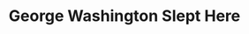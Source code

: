 ---
title: George Washington Slept Here
year: 1969
opening_date: 1969-04-11
closing_date: 1969-04-19
layout: productions
image:
image_caption:
image_credit:
playbill:
category:
details:
  Theatre: Theatre Jacksonville
  Venue: Little Theatre
cast:
  Mr. Kimber: Robert Hilgenberg
  Newton Fuller: Roby Robson
  Annabelle Fuller: Carolyn Courreges
  Madge Fuller: Jill Hartley
  Steve Eldridge: Wayne Wofford
  Katie: Louis Navarre
  Mrs. Douglas: Becky Williams
  Clayton Evans: Walter Hyams
  Rena Leslie: Jeannie Lee
  Hester: Diane Catherwood
  Raymond: Robert Miltenberg
  Uncle Stanley: Paul Galloway
  Leggett Frazer: Reg Smith
  Tommy Hughes: Darryl McIntyre
  Sue Barrington: Maria Alarcon
  Miss Wilcox: Barbara Pike
  Mr. Prescott: John Walker
crew:
  Director: Robert Knowles
  Scenic Design: Ham Waddell
  Lighting Design: David Herwitz
  Stage Manager: Marshall Grauer
  Assistant Stage Manager: Douglas Thomas
  Lighting: 
    - Ray Navarre
    - Lee E. Moore
  Sound: 
    - Mike Fetters
    - Robert Fetters
  Properties: 
    - Katie Raven
    - Mary Ellen Calhoun
    - Mary Coyle
    - Suzanne Lanier
    - Norma Patrick
    - Lollie Raven
    - Vivienne Winemiller
  Set Construction: 
    - Curtis Bremer
    - Kent Case
    - Robert Claremont
    - Aileen Davis
    - John Fisher
    - June Fletcher
    - John Griffith
    - Lee E. Moore
    - Ray Navarre
    - Katie Raven
    - Cliff Reynolds
    - Bill Siemer
    - Jenetta Vest
    - Steve Vest
    - Paul Whitfield
    - Becky Williams
    - Martha Worsley
  Make-up: John Walker
  Publicity: 
    - Rosa Harlan
    - L.A. Hanson
  Box Office: 
    - Ann Dubow
    - Gert Berman
external_links:
---